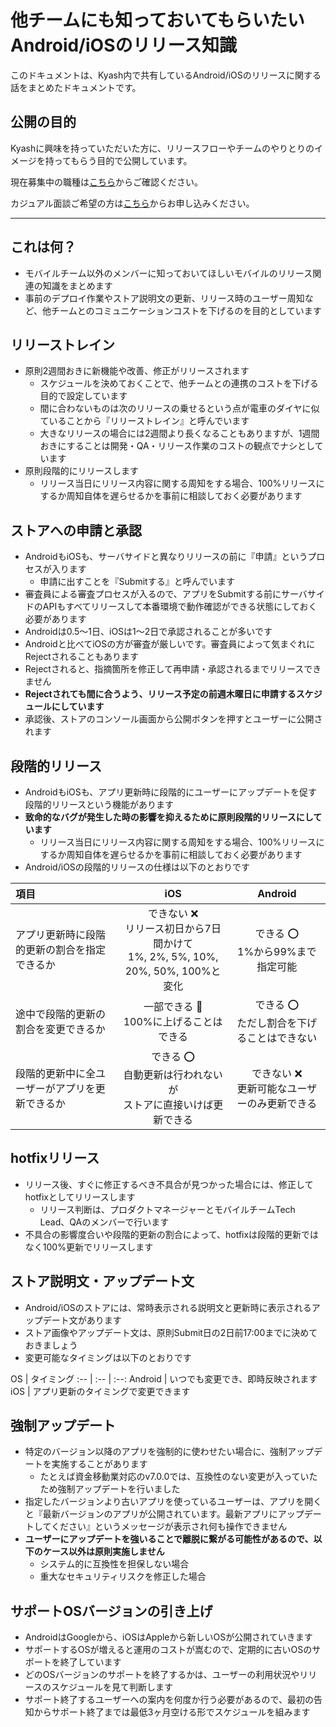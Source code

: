 # 他チームにも知っておいてもらいたいAndroid/iOSのリリース知識

このドキュメントは、Kyash内で共有しているAndroid/iOSのリリースに関する話をまとめたドキュメントです。

## 公開の目的

Kyashに興味を持っていただいた方に、リリースフローやチームのやりとりのイメージを持ってもらう目的で公開しています。

現在募集中の職種は[こちら](https://open.talentio.com/1/c/kyash/requisitions/232)からご確認ください。

カジュアル面談ご希望の方は[こちら](https://docs.google.com/forms/d/e/1FAIpQLSc0CA1mtR9tHSmmHJ4AwdBrgoWSBJE-KAaJwRpBTdr3daTXyg/viewform)からお申し込みください。

----

## これは何？

- モバイルチーム以外のメンバーに知っておいてほしいモバイルのリリース関連の知識をまとめます
- 事前のデプロイ作業やストア説明文の更新、リリース時のユーザー周知など、他チームとのコミュニケーションコストを下げるのを目的としています


## リリーストレイン

- 原則2週間おきに新機能や改善、修正がリリースされます
  - スケジュールを決めておくことで、他チームとの連携のコストを下げる目的で設定しています
  - 間に合わないものは次のリリースの乗せるという点が電車のダイヤに似ていることから『リリーストレイン』と呼んでいます
  - 大きなリリースの場合には2週間より長くなることもありますが、1週間おきにすることは開発・QA・リリース作業のコストの観点でナシとしています
- 原則段階的にリリースします
  - リリース当日にリリース内容に関する周知をする場合、100%リリースにするか周知自体を遅らせるかを事前に相談しておく必要があります


## ストアへの申請と承認

- AndroidもiOSも、サーバサイドと異なりリリースの前に『申請』というプロセスが入ります
  - 申請に出すことを『Submitする』と呼んでいます
- 審査員による審査プロセスが入るので、アプリをSubmitする前にサーバサイドのAPIもすべてリリースして本番環境で動作確認ができる状態にしておく必要があります
- Androidは0.5〜1日、iOSは1〜2日で承認されることが多いです
- Androidと比べてiOSの方が審査が厳しいです。審査員によって気まぐれにRejectされることもあります
- Rejectされると、指摘箇所を修正して再申請・承認されるまでリリースできません
- **Rejectされても間に合うよう、リリース予定の前週木曜日に申請するスケジュールにしています**
- 承認後、ストアのコンソール画面から公開ボタンを押すとユーザーに公開されます


## 段階的リリース

- AndroidもiOSも、アプリ更新時に段階的にユーザーにアップデートを促す段階的リリースという機能があります
- **致命的なバグが発生した時の影響を抑えるために原則段階的リリースにしています**
  - リリース当日にリリース内容に関する周知をする場合、100%リリースにするか周知自体を遅らせるかを事前に相談しておく必要があります
- Android/iOSの段階的リリースの仕様は以下のとおりです

項目 | iOS | Android
:-- | :--: | :--:
アプリ更新時に段階的更新の割合を指定できるか | できない :x:<br>リリース初日から7日間かけて<br>1%, 2%, 5%, 10%, 20%, 50%, 100%と変化 | できる :o:<br>1%から99%まで指定可能
途中で段階的更新の割合を変更できるか | 一部できる :small_red_triangle:<br>100%に上げることはできる | できる :o:<br>ただし割合を下げることはできない
段階的更新中に全ユーザーがアプリを更新できるか | できる :o:<br>自動更新は行われないが<br>ストアに直接いけば更新できる | できない :x:<br>更新可能なユーザーのみ更新できる


## hotfixリリース

- リリース後、すぐに修正するべき不具合が見つかった場合には、修正してhotfixとしてリリースします
  - リリース判断は、プロダクトマネージャーとモバイルチームTech Lead、QAのメンバーで行います
- 不具合の影響度合いや段階的更新の割合によって、hotfixは段階的更新ではなく100%更新でリリースします


## ストア説明文・アップデート文

- Android/iOSのストアには、常時表示される説明文と更新時に表示されるアップデート文があります
- ストア画像やアップデート文は、原則Submit日の2日前17:00までに決めておきましょう
- 変更可能なタイミングは以下のとおりです

OS | タイミング
:-- | :-- | :--:
Android | いつでも変更でき、即時反映されます
iOS | アプリ更新のタイミングで変更できます


## 強制アップデート

- 特定のバージョン以降のアプリを強制的に使わせたい場合に、強制アップデートを実施することがあります
  - たとえば資金移動業対応のv7.0.0では、互換性のない変更が入っていたため強制アップデートを行いました
- 指定したバージョンより古いアプリを使っているユーザーは、アプリを開くと『最新バージョンのアプリが公開されています。最新アプリにアップデートしてください』というメッセージが表示され何も操作できません
- **ユーザーにアップデートを強いることで離脱に繋がる可能性があるので、以下のケース以外は原則実施しません**
  - システム的に互換性を担保しない場合
  - 重大なセキュリティリスクを修正した場合


## サポートOSバージョンの引き上げ

- AndroidはGoogleから、iOSはAppleから新しいOSが公開されていきます
- サポートするOSが増えると運用のコストが嵩むので、定期的に古いOSのサポートを終了しています
- どのOSバージョンのサポートを終了するかは、ユーザーの利用状況やリリースのスケジュールを見て判断します
- サポート終了するユーザーへの案内を何度か行う必要があるので、最初の告知からサポート終了までは最低3ヶ月空ける形でスケジュールを組みます
